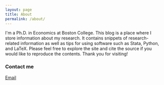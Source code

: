 ```yaml
---
layout: page
title: About
permalink: /about/
---
```


I'm a Ph.D. in Economics at Boston College. This blog is a place where I store information about my research. It contains snippets of research-related information as well as tips for using software such as Stata, Python, and LaTeX. Please feel free to explore the site and cite the source if you would like to reproduce the contents. Thank you for visiting!

### Contact me

[Email](mailto:lia.yinliang@gmail.com) 
